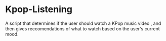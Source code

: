# Kpop-Listening
A script that determines if the user should watch a KPop music video , and then gives reccomendations of what to watch based on the user's current mood.
